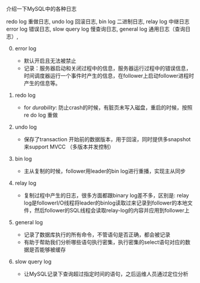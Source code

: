 介绍一下MySQL中的各种日志

redo log 重做日志, undo log 回滚日志, bin log 二进制日志, relay log 中继日志 error log 错误日志, slow query log 慢查询日志, general log 通用日志（查询日志）, 



0. error log
   - 默认开启且无法被禁止
   - 记录：服务器启动和关闭过程中的信息，服务器运行过程中的错误信息，时间调度器运行一个事件时产生的信息，在follower上启动follower进程时产生的信息等。

1. redo log
   - for *durability*: 防止crash的时候，有脏页未写入磁盘，重启的时候，按照re do log 重做
2. undo log
   - 保存了transaction 开始前的数据版本，用于回滚，同时提供多snapshot来support MVCC （多版本并发控制）
3. bin log
   - 主从复制的时候，follower用leader的bin log进行重播，实现主从同步
4. relay log
   - 复制过程中产生的日志，很多方面都跟binary log差不多，区别是: relay log是followerI/O线程将leader的binlog读取过来记录到follower的本地文件，然后follower的SQL线程会读取relay-log的内容并应用到follower上

5. general log
   - 记录了数据库执行的所有命令，不管语句是否正确，都会被记录
   - 有助于帮助我们分析哪些语句执行密集，执行密集的select语句对应的数据是否能够被缓存

6. slow query log
   - 让MySQL记录下查询超过指定时间的语句，之后运维人员通过定位分析



